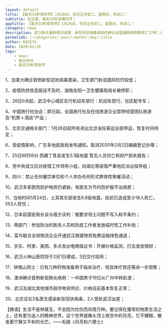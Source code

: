 ```yaml
---
layout: default
title: 【每天33秒观世界】1月26日，农历正月初二，星期日，年初二！
subtitle: 在这里，每天33秒读懂世界！
apptitle: 【每天33秒观世界】1月26日，农历正月初二，星期日，年初二！
category: news
description: 武汉肺炎最新情况进展，新型冠状病毒感染的肺炎全国通报病例数死亡17例；在这里，每天33秒或60秒读懂世界，免费每日快讯新闻简报接口API，微语简报接口API，Skylark，爬虫简讯API接口免费，微信可以直接转账到QQ了。【每天33秒观世界】2019年12月12345678910111213141516171819202122232425262728293031日。ROCEYS全栈CEO 2020-01-23 10:22:18
permalink: /:categories/:year/:month/:day/:title
author: ROCEYS
date: 2020/01/26
tags:
    - news
    - 每日快讯
    - 每天33秒观世界
---
```


1、加拿大确诊首例新型冠状病毒感染，卫生部门称该国风险仍较低；

2、疫情防控信息报送不及时，湖南岳阳一卫生健康局局长被停职；

3、26日0点起，武汉中心城区实行机动车禁行：机动车禁行，社区配专车；

4、中国旅行社协会：即日起，全国旅行社及在线旅游企业暂停经营团队旅游及“机票＋酒店”产品；

5、北京交通相关部门：1月26日起所有进出北京省际客运全部停运，恢复时间待定；

6、受疫情影响，广东多地民政局发布通知，取消2020年2月2日婚姻登记办理；

7、25日6时56分 西藏丁青县发生5.1级地震 暂无人员伤亡和财产损失报告；

8、党中央成立应对疫情工作领导小组，向湖北等疫情严重地区派出指导组；

9、四川：禁止任何餐饮单位和个人举办任何形式群体性聚餐活动；

10、武汉多家医院防护物资仍紧缺，有医生为节约防护服不出病房；

11、当地时间1月24日，土耳其东部发生6.8级地震，目前已造成至少18人死亡，553人受伤；

12、日本前国安局长谈与俄方谈判：俄要求领土问题不写入和平条约；

13、两部门：参加防治的医务人员和防疫工作者发放临时性工作补助；

14、菜鸟联合全球物流企业开通武汉救援物资免费运输绿色通道；

15、京东、阿里、美团、多点发出电商倡议书：开展价格监测，打击发疫情财；

16、武汉火神山医院将于2月1日建成，3日交付投用；

17、钟南山院士：已有几种药物准备用于临床治疗，但具体疗效还需进一步观察；

18、澳洲确诊首例新型肺炎病例：一中国男子19日从广州中转赴澳；

19、武汉及湖北其他城市超市物资供应、价格目前基本恢复正常；

20、北京证实3名医生感染新型冠状病毒，2人曾赴武汉出差；


【微语】生活不是林黛玉，不会因为忧伤而风情万种。要记得在庸常的物质生活之上，还有更为迷人的精神世界，这个世界就像头顶上夜空中的月亮，它不耀眼，散发着宁静又平和的光芒。——毛姆《月亮和六便士》
